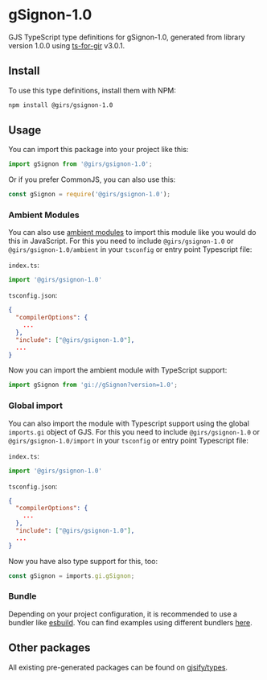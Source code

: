 
# gSignon-1.0

GJS TypeScript type definitions for gSignon-1.0, generated from library version 1.0.0 using [ts-for-gir](https://github.com/gjsify/ts-for-gir) v3.0.1.


## Install

To use this type definitions, install them with NPM:
```bash
npm install @girs/gsignon-1.0
```

## Usage

You can import this package into your project like this:
```ts
import gSignon from '@girs/gsignon-1.0';
```

Or if you prefer CommonJS, you can also use this:
```ts
const gSignon = require('@girs/gsignon-1.0');
```

### Ambient Modules

You can also use [ambient modules](https://github.com/gjsify/ts-for-gir/tree/main/packages/cli#ambient-modules) to import this module like you would do this in JavaScript.
For this you need to include `@girs/gsignon-1.0` or `@girs/gsignon-1.0/ambient` in your `tsconfig` or entry point Typescript file:

`index.ts`:
```ts
import '@girs/gsignon-1.0'
```

`tsconfig.json`:
```json
{
  "compilerOptions": {
    ...
  },
  "include": ["@girs/gsignon-1.0"],
  ...
}
```

Now you can import the ambient module with TypeScript support: 

```ts
import gSignon from 'gi://gSignon?version=1.0';
```

### Global import

You can also import the module with Typescript support using the global `imports.gi` object of GJS.
For this you need to include `@girs/gsignon-1.0` or `@girs/gsignon-1.0/import` in your `tsconfig` or entry point Typescript file:

`index.ts`:
```ts
import '@girs/gsignon-1.0'
```

`tsconfig.json`:
```json
{
  "compilerOptions": {
    ...
  },
  "include": ["@girs/gsignon-1.0"],
  ...
}
```

Now you have also type support for this, too:

```ts
const gSignon = imports.gi.gSignon;
```

### Bundle

Depending on your project configuration, it is recommended to use a bundler like [esbuild](https://esbuild.github.io/). You can find examples using different bundlers [here](https://github.com/gjsify/ts-for-gir/tree/main/examples).

## Other packages

All existing pre-generated packages can be found on [gjsify/types](https://github.com/gjsify/types).

